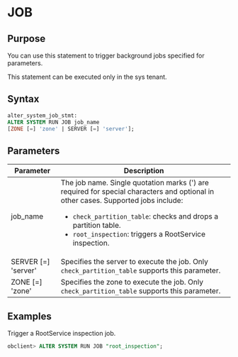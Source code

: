 # JOB

## Purpose

You can use this statement to trigger background jobs specified for parameters.

This statement can be executed only in the sys tenant.

## Syntax

```sql
alter_system_job_stmt:
ALTER SYSTEM RUN JOB job_name
[ZONE [=] 'zone' | SERVER [=] 'server'];
```

## Parameters

| **Parameter** | **Description** |
|-----------------------|-------------|
| job_name | The job name. Single quotation marks (') are required for special characters and optional in other cases. Supported jobs include: <ul><li> `check_partition_table`: checks and drops a partition table. </li>   <li> `root_inspection`: triggers a RootService inspection. </li></ul> |
| SERVER \[=\] 'server' | Specifies the server to execute the job. Only `check_partition_table` supports this parameter.  |
| ZONE \[=\] 'zone' | Specifies the zone to execute the job. Only `check_partition_table` supports this parameter.  |

## Examples

Trigger a RootService inspection job.

```sql
obclient> ALTER SYSTEM RUN JOB "root_inspection";
```
